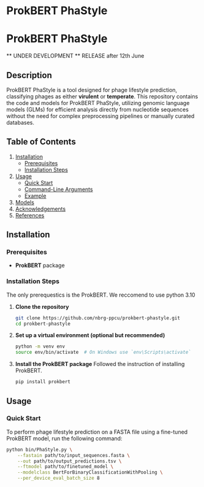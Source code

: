 # ProkBERT PhaStyle


# ProkBERT PhaStyle
** UNDER DEVELOPMENT **
RELEASE after 12th June



## Description

ProkBERT PhaStyle is a tool designed for phage lifestyle prediction, classifying phages as either **virulent** or **temperate**. This repository contains the code and models for ProkBERT PhaStyle, utilizing genomic language models (GLMs) for efficient analysis directly from nucleotide sequences without the need for complex preprocessing pipelines or manually curated databases.

## Table of Contents

1. [Installation](#installation)
    - [Prerequisites](#prerequisites)
    - [Installation Steps](#installation-steps)
2. [Usage](#usage)
    - [Quick Start](#quick-start)
    - [Command-Line Arguments](#command-line-arguments)
    - [Example](#example)
3. [Models](#models)
4. [Acknowledgements](#acknowledgements)
5. [References](#references)

## Installation

### Prerequisites
- **ProkBERT** package

### Installation Steps
The only prerequestics is the ProkBERT. We reccomend to use python 3.10 

1. **Clone the repository**

    ```bash
    git clone https://github.com/nbrg-ppcu/prokbert-phastyle.git
    cd prokbert-phastyle
    ```

2. **Set up a virtual environment (optional but recommended)**

    ```bash
    python -m venv env
    source env/bin/activate  # On Windows use `env\Scripts\activate`
    ```

3. **Install the ProkBERT package**
    Followed the instruction of installing ProkBERT.     

    ```bash
    pip install prokbert
    ```


## Usage

### Quick Start

To perform phage lifestyle prediction on a FASTA file using a fine-tuned ProkBERT model, run the following command:

```bash
python bin/PhaStyle.py \
    --fastain path/to/input_sequences.fasta \
    --out path/to/output_predictions.tsv \
    --ftmodel path/to/finetuned_model \
    --modelclass BertForBinaryClassificationWithPooling \
    --per_device_eval_batch_size 8
```
